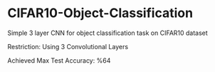 # CIFAR10-Object-Classification

Simple 3 layer CNN for object classification task on CIFAR10 dataset

Restriction: Using 3 Convolutional Layers

Achieved Max Test Accuracy: %64
